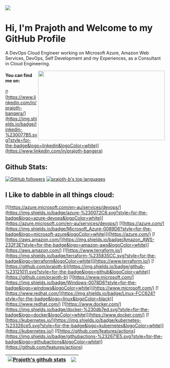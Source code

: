 <img src="https://giphy.com/embed/vT3bT57LII07icUW5P/video"/>

# Hi, I'm Prajoth and Welcome to my GitHub Profile
A DevOps Cloud Engineer working on  Microsoft Azure, Amazon Web Services, DevOps, Self Development and my Experiences, as a Consultant in Cloud Engineering.

<img align="right" src="https://media1.giphy.com/media/13HgwGsXF0aiGY/giphy.gif" width="400" height="220" />

#### You can find me on:
[![https://www.linkedin.com/in/prajoth-bangera/](https://img.shields.io/badge/linkedin-%230077B5.svg?style=for-the-badge&logo=linkedin&logoColor=white)](https://www.linkedin.com/in/prajoth-bangera)


## Github Stats:
[![GitHub followers](https://img.shields.io/github/followers/prajoth-b.svg?style=social&label=Follow&maxAge=2592000)](https://github.com/someoneelsescloud?tab=followers)
[![prajoth-b's top languages](https://github-readme-stats.vercel.app/api/top-langs/?username=prajoth-b)](https://github.com/prajoth-b/github-readme-stats)

## I Like to dabble in all things cloud:
[![https://azure.microsoft.com/en-au/services/devops/](https://img.shields.io/badge/azure-%230072C6.svg?style=for-the-badge&logo=azure-devops&logoColor=white)](https://azure.microsoft.com/en-au/services/devops/)
[![https://azure.com/](https://img.shields.io/badge/Microsoft_Azure-0089D6?style=for-the-badge&logo=microsoft-azure&logoColor=white)]([https://azure.com/)
[![https://aws.amazon.com/](https://img.shields.io/badge/Amazon_AWS-232F3E?style=for-the-badge&logo=amazon-aws&logoColor=white)](https://aws.amazon.com/)
[![https://www.terraform.io/](https://img.shields.io/badge/terraform-%235835CC.svg?style=for-the-badge&logo=terraform&logoColor=white)](https://www.terraform.io/)
[![https://github.com/prajoth-b](https://img.shields.io/badge/github-%23121011.svg?style=for-the-badge&logo=github&logoColor=white)](https://github.com/prajoth-b)
[![https://www.microsoft.com/](https://img.shields.io/badge/Windows-0078D6?style=for-the-badge&logo=windows&logoColor=white)](https://www.microsoft.com/)
[![https://www.redhat.com/](https://img.shields.io/badge/Linux-FCC624?style=for-the-badge&logo=linux&logoColor=black)](https://www.redhat.com/)
[![https://www.docker.com/](https://img.shields.io/badge/docker-%230db7ed.svg?style=for-the-badge&logo=docker&logoColor=white)](https://www.docker.com/)
[![https://kubernetes.io/](https://img.shields.io/badge/kubernetes-%23326ce5.svg?style=for-the-badge&logo=kubernetes&logoColor=white)](https://kubernetes.io/)
[![https://github.com/features/actions](https://img.shields.io/badge/githubactions-%232671E5.svg?style=for-the-badge&logo=githubactions&logoColor=white)](https://github.com/features/actions)


| <a href="https://github.com/prajoth-b/github-readme-stats"><img align="center" src="https://github-readme-stats.vercel.app/api?username=prajoth-b&show_icons=true&include_all_commits=true&theme=buefy&hide_border=true" alt="Prajoth's github stats" /></a> | <a href="https://github.com/prajoth-b/github-readme-stats"><img align="center" src="https://github-readme-stats.vercel.app/api/top-langs/?username=prajoth-b&layout=compact&theme=buefy&hide_border=true" /></a> |
| ------------- | ------------- |


